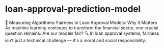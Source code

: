 # loan-approval-prediction-model
🚀 Measuring Algorithmic Fairness in Loan Approval Models: Why It Matters As machine learning continues to transform the financial sector, one crucial question remains: Are our models fair? 🔍 In loan approval systems, fairness isn’t just a technical challenge — it's a moral and social responsibility. 
